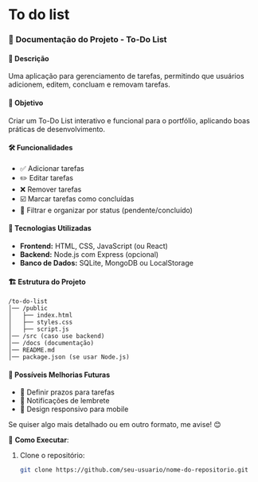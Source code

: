 # To do list

### 📌 **Documentação do Projeto - To-Do List**  

#### 📖 **Descrição**  
Uma aplicação para gerenciamento de tarefas, permitindo que usuários adicionem, editem, concluam e removam tarefas.  

#### 🎯 **Objetivo**  
Criar um To-Do List interativo e funcional para o portfólio, aplicando boas práticas de desenvolvimento.  

#### 🛠 **Funcionalidades**  
- ✅ Adicionar tarefas  
- ✏️ Editar tarefas  
- ❌ Remover tarefas  
- ☑️ Marcar tarefas como concluídas  
- 📌 Filtrar e organizar por status (pendente/concluído)  

#### 📂 **Tecnologias Utilizadas**  
- **Frontend:** HTML, CSS, JavaScript (ou React)  
- **Backend:** Node.js com Express (opcional)  
- **Banco de Dados:** SQLite, MongoDB ou LocalStorage

#### 🏗 **Estrutura do Projeto**  
```
/to-do-list
│── /public
│   ├── index.html
│   ├── styles.css
│   ├── script.js
│── /src (caso use backend)
│── /docs (documentação)
│── README.md
│── package.json (se usar Node.js)
```

#### 🚀 **Possíveis Melhorias Futuras**  
- 📆 Definir prazos para tarefas  
- 🔔 Notificações de lembrete  
- 📱 Design responsivo para mobile  

Se quiser algo mais detalhado ou em outro formato, me avise! 😊

🔧 **Como Executar**:  
1. Clone o repositório:  
   ```bash  
   git clone https://github.com/seu-usuario/nome-do-repositorio.git  

   